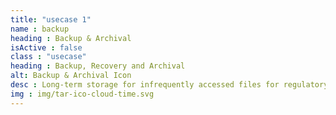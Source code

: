 ```yaml
---
title: "usecase 1"
name : backup
heading : Backup & Archival
isActive : false
class : "usecase"
heading : Backup, Recovery and Archival
alt: Backup & Archival Icon
desc : Long-term storage for infrequently accessed files for regulatory compliance, disaster recover, or archival purposes.
img : img/tar-ico-cloud-time.svg
---
```

